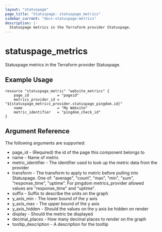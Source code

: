 ```yaml
---
layout: "statuspage"
page_title: "Statuspage: statuspage_metrics"
sidebar_current: "docs-statuspage-metrics"
description: |-
  Statuspage metrics in the Terraform provider Statuspage.
---
```


# statuspage_metrics

Statuspage metrics in the Terraform provider Statuspage.

## Example Usage

```hcl
resource "statuspage_metric" "website_metrics" {
    page_id             = "pageid"
    metrics_provider_id = "${statuspage_metrics_provider.statuspage_pingdom.id}"
    name                = "My Website"
    metric_identifier   = "pingdom_check_id"
}
```

## Argument Reference

The following arguments are supported:

 * page_id - (Required) the id of the page this component belongs to
 * name - Name of metric
 * metric_identifier - The identifier used to look up the metric data from the provider
 * transform - The transform to apply to metric before pulling into Statuspage. One of: "average", "count", "max", "min", "sum", "response_time", "uptime". For pingdom metrics_provider allowed values are "response_time" and "uptime".
 * suffix - Suffix to describe the units on the graph
 * y_axis_min - The lower bound of the y axis
 * y_axis_max - The upper bound of the y axis
 * y_axis_hidden - Should the values on the y axis be hidden on render
 * display - Should the metric be displayed
 * decimal_places - How many decimal places to render on the graph
 * tooltip_description - A description for the tooltip

